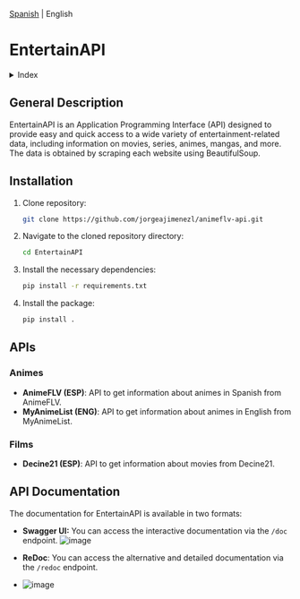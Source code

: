 [Spanish](https://github.com/ericsaza/EntertainAPI/blob/main/README_es.md) | English

# EntertainAPI
<details>
  <summary>Index</summary>
  <ol>
    <li>
      <a href="#general-description">General Description</a>
    </li>
    <li>
      <a href="#installation">Installation</a>
    </li>
    <li>
      <a href="#apis">APIs</a>
    </li>
    <li>
      <a href="#api-documentation">API Documentation</a>
    </li>
  </ol>
</details>

## General Description
EntertainAPI is an Application Programming Interface (API) designed to provide easy and quick access to a wide variety of entertainment-related data, including information on movies, series, animes, mangas, and more. The data is obtained by scraping each website using BeautifulSoup.

## Installation

1. Clone repository:
   ```sh
   git clone https://github.com/jorgeajimenezl/animeflv-api.git
   ```

2. Navigate to the cloned repository directory:
   ```sh
   cd EntertainAPI
   ```

3. Install the necessary dependencies:
   ```sh
   pip install -r requirements.txt
   ```

4. Install the package:
   ```sh
   pip install .
   ```

## APIs
### Animes
- **AnimeFLV (ESP)**: API to get information about animes in Spanish from AnimeFLV.
- **MyAnimeList (ENG)**: API to get information about animes in English from MyAnimeList.

### Films
- **Decine21 (ESP)**: API to get information about movies from Decine21.


## API Documentation
The documentation for EntertainAPI is available in two formats:
- **Swagger UI:** You can access the interactive documentation via the `/doc` endpoint.
![image](https://github.com/ericsaza/EntertainAPI/assets/94136968/ad259dde-ac43-465d-b6e7-15ccbc651129)

- **ReDoc**: You can access the alternative and detailed documentation via the `/redoc` endpoint.
- ![image](https://github.com/ericsaza/EntertainAPI/assets/94136968/4323a9bd-df55-436b-924b-89de8f667e5c)

